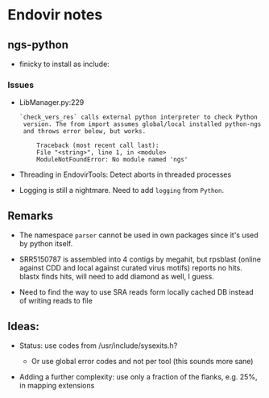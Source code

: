 # Endovir notes

## ngs-python

 - finicky to install as include:

### Issues
- LibManager.py:229

      `check_vers_res` calls external python interpreter to check Python
       version. The from import assumes global/local installed python-ngs
       and throws error below, but works.

```
        Traceback (most recent call last):
        File "<string>", line 1, in <module>
        ModuleNotFoundError: No module named 'ngs'

```

 - Threading in EndovirTools:
    Detect aborts in threaded processes

- Logging is still a nightmare. Need to add `logging` from `Python`.
## Remarks

 - The namespace `parser` cannot be used in own packages since
   it's used by python itself.

 - SRR5150787 is assembled into 4 contigs by megahit, but rpsblast (online
   against CDD and local against curated virus motifs) reports no hits. 
   blastx finds hits, will need to add diamond as well, I guess.

 - Need to find the way to use SRA reads form locally cached DB instead of writing reads to file
## Ideas:
- Status: use codes from /usr/include/sysexits.h?
  - Or use global error codes and not per tool (this sounds more sane)

- Adding a further complexity: use only a fraction of the flanks, e.g. 25%, in 
  mapping extensions
